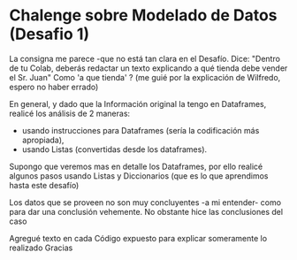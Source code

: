 # Chalenge sobre Modelado de Datos (Desafio 1)
La consigna me parece -que no está tan clara en el Desafío. Dice: "Dentro de tu Colab, deberás redactar un texto explicando a qué tienda debe vender el Sr. Juan"
Como 'a que tienda' ? (me guié por la explicación de Wilfredo, espero no haber errado)


En general, y dado que la Información original la tengo en Dataframes, realicé los análisis de 2 maneras:
+ usando instrucciones para Dataframes (sería la codificación más apropiada),
+ usando Listas (convertidas desde los dataframes). 

Supongo que veremos mas en detalle los Dataframes, por ello realicé algunos pasos usando Listas y Diccionarios (que es lo que aprendimos hasta este desafío)

Los datos que se proveen no son muy concluyentes -a mi entender- como para dar una conclusión vehemente.
No obstante hice las conclusiones del caso

Agregué texto en cada Código expuesto para explicar someramente lo realizado
Gracias
